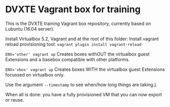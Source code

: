 DVXTE Vagrant box for training
=============================
This is the DVXTE training Vagrant box repository, currently based on Lubuntu (16.04 server).

Install Virtualbox 5.2, Vagrant and at the root of this folder:
Install vagrant reload provisioning tool:
`vagrant plugin install vagrant-reload`

`ENV='other' vagrant up` Creates boxes withOUT the virtualbox guest Extensions and a basebox compatible with  other platforms.

`ENV='vbox' vagrant up` Creates boxes WITH the virtualbox guest Extensions focussed on virtualbox only.

Use the argument `--timestamp`  to see when/how long things are taking.).

When all is done: you have a fully provisioned VM that you can now export or reuse.
